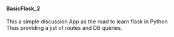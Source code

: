 #### BasicFlask_2
This a simple discussion App
as the road to learn flask in Python<br>
Thus providing a jist of routes and DB queries.
